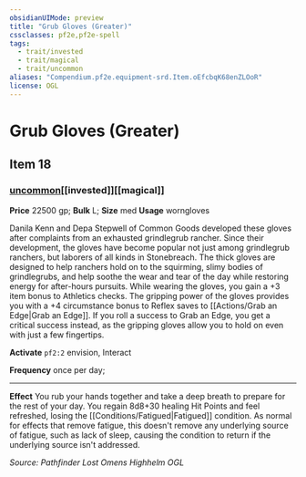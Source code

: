 ```yaml
---
obsidianUIMode: preview
title: "Grub Gloves (Greater)"
cssclasses: pf2e,pf2e-spell
tags:
  - trait/invested
  - trait/magical
  - trait/uncommon
aliases: "Compendium.pf2e.equipment-srd.Item.oEfcbqK68enZLOoR"
license: OGL
---
```

# Grub Gloves (Greater)
## Item 18
### [uncommon](uncommon "Uncommon Rarity Trait")[[invested]][[magical]]


**Price** 22500 gp; 
**Bulk** L; **Size** med
**Usage** worngloves

Danila Kenn and Depa Stepwell of Common Goods developed these gloves after complaints from an exhausted grindlegrub rancher. Since their development, the gloves have become popular not just among grindlegrub ranchers, but laborers of all kinds in Stonebreach. The thick gloves are designed to help ranchers hold on to the squirming, slimy bodies of grindlegrubs, and help soothe the wear and tear of the day while restoring energy for after-hours pursuits. While wearing the gloves, you gain a +3 item bonus to Athletics checks. The gripping power of the gloves provides you with a +4 circumstance bonus to Reflex saves to [[Actions/Grab an Edge|Grab an Edge]]. If you roll a success to Grab an Edge, you get a critical success instead, as the gripping gloves allow you to hold on even with just a few fingertips.

**Activate** `pf2:2` envision, Interact

**Frequency** once per day;

* * *

**Effect** You rub your hands together and take a deep breath to prepare for the rest of your day. You regain 8d8+30 healing Hit Points and feel refreshed, losing the [[Conditions/Fatigued|Fatigued]] condition. As normal for effects that remove fatigue, this doesn't remove any underlying source of fatigue, such as lack of sleep, causing the condition to return if the underlying source isn't addressed.

*Source: Pathfinder Lost Omens Highhelm*
*OGL*